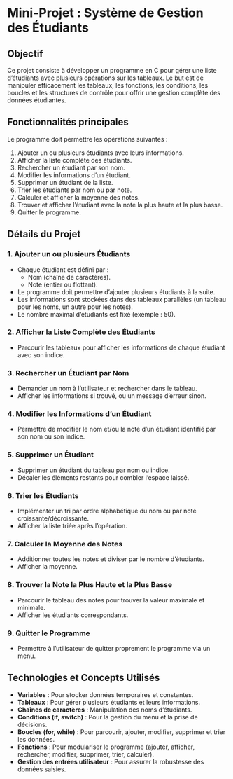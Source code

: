 # Mini-Projet : Système de Gestion des Étudiants

## Objectif  
Ce projet consiste à développer un programme en C pour gérer une liste d’étudiants avec plusieurs opérations sur les tableaux. Le but est de manipuler efficacement les tableaux, les fonctions, les conditions, les boucles et les structures de contrôle pour offrir une gestion complète des données étudiantes.

## Fonctionnalités principales  
Le programme doit permettre les opérations suivantes :  
1. Ajouter un ou plusieurs étudiants avec leurs informations.  
2. Afficher la liste complète des étudiants.  
3. Rechercher un étudiant par son nom.  
4. Modifier les informations d’un étudiant.  
5. Supprimer un étudiant de la liste.  
6. Trier les étudiants par nom ou par note.  
7. Calculer et afficher la moyenne des notes.  
8. Trouver et afficher l’étudiant avec la note la plus haute et la plus basse.  
9. Quitter le programme.

## Détails du Projet

### 1. Ajouter un ou plusieurs Étudiants  
- Chaque étudiant est défini par :  
  - Nom (chaîne de caractères).  
  - Note (entier ou flottant).  
- Le programme doit permettre d’ajouter plusieurs étudiants à la suite.  
- Les informations sont stockées dans des tableaux parallèles (un tableau pour les noms, un autre pour les notes).  
- Le nombre maximal d’étudiants est fixé (exemple : 50).

### 2. Afficher la Liste Complète des Étudiants  
- Parcourir les tableaux pour afficher les informations de chaque étudiant avec son indice.

### 3. Rechercher un Étudiant par Nom  
- Demander un nom à l’utilisateur et rechercher dans le tableau.  
- Afficher les informations si trouvé, ou un message d’erreur sinon.

### 4. Modifier les Informations d’un Étudiant  
- Permettre de modifier le nom et/ou la note d’un étudiant identifié par son nom ou son indice.

### 5. Supprimer un Étudiant  
- Supprimer un étudiant du tableau par nom ou indice.  
- Décaler les éléments restants pour combler l’espace laissé.

### 6. Trier les Étudiants  
- Implémenter un tri par ordre alphabétique du nom ou par note croissante/décroissante.  
- Afficher la liste triée après l’opération.

### 7. Calculer la Moyenne des Notes  
- Additionner toutes les notes et diviser par le nombre d’étudiants.  
- Afficher la moyenne.

### 8. Trouver la Note la Plus Haute et la Plus Basse  
- Parcourir le tableau des notes pour trouver la valeur maximale et minimale.  
- Afficher les étudiants correspondants.

### 9. Quitter le Programme  
- Permettre à l’utilisateur de quitter proprement le programme via un menu.

## Technologies et Concepts Utilisés  
- **Variables** : Pour stocker données temporaires et constantes.  
- **Tableaux** : Pour gérer plusieurs étudiants et leurs informations.  
- **Chaînes de caractères** : Manipulation des noms d’étudiants.  
- **Conditions (if, switch)** : Pour la gestion du menu et la prise de décisions.  
- **Boucles (for, while)** : Pour parcourir, ajouter, modifier, supprimer et trier les données.  
- **Fonctions** : Pour modulariser le programme (ajouter, afficher, rechercher, modifier, supprimer, trier, calculer).  
- **Gestion des entrées utilisateur** : Pour assurer la robustesse des données saisies.
